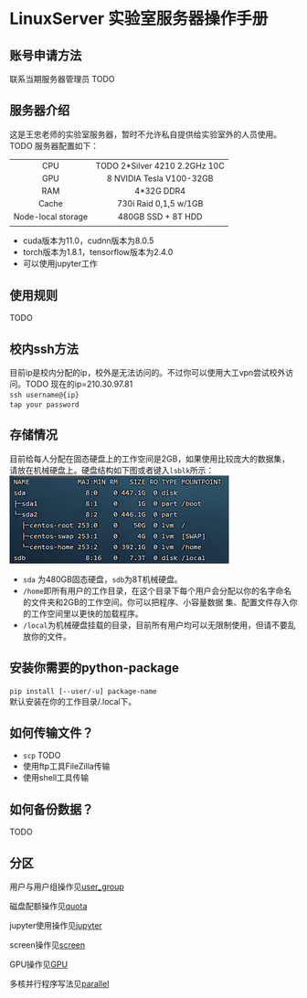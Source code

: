 # LinuxServer 实验室服务器操作手册

## 账号申请方法
联系当期服务器管理员
TODO

## 服务器介绍
这是王忠老师的实验室服务器，暂时不允许私自提供给实验室外的人员使用。TODO
服务器配置如下：

|                    |                               |
|:------------------:|:-----------------------------:|
|         CPU        | TODO 2*Silver 4210 2.2GHz 10C |
|         GPU        |    8 NVIDIA Tesla V100-32GB   |
|         RAM        |           4*32G DDR4          |
|        Cache       |     730i Raid 0,1,5 w/1GB     |
| Node-local storage |       480GB SSD + 8T HDD      |
|                    |                               |

- cuda版本为11.0，cudnn版本为8.0.5
- torch版本为1.8.1，tensorflow版本为2.4.0
- 可以使用jupyter工作

## 使用规则
TODO

## 校内ssh方法
目前ip是校内分配的ip，校外是无法访问的。不过你可以使用大工vpn尝试校外访问。TODO
现在的ip=210.30.97.81  
`ssh username@{ip}`  
`tap your password`

## 存储情况
目前给每人分配在固态硬盘上的工作空间是2GB，如果使用比较庞大的数据集，请放在机械硬盘上。硬盘结构如下图或者键入`lsblk`所示：  
![image](/pics/01.png)  
- `sda` 为480GB固态硬盘，`sdb`为8T机械硬盘。
- `/home`即所有用户的工作目录，在这个目录下每个用户会分配以你的名字命名的文件夹和2GB的工作空间。你可以把程序、小容量数据
集、配置文件存入你的工作空间里以更快的加载程序。
- `/local`为机械硬盘挂载的目录，目前所有用户均可以无限制使用，但请不要乱放你的文件。

## 安装你需要的python-package
`pip install [--user/-u] package-name`  
默认安装在你的工作目录/.local下。

## 如何传输文件？
- `scp` TODO
- 使用ftp工具FileZilla传输
- 使用shell工具传输

## 如何备份数据？
TODO

## 分区
用户与用户组操作见[user_group](https://github.com/wzhy2000/LinuxServer/tree/main/user_group)

磁盘配额操作见[quota](https://github.com/wzhy2000/LinuxServer/tree/main/quota)

jupyter使用操作见[jupyter](https://github.com/wzhy2000/LinuxServer/tree/main/jupyter)

screen操作见[screen](https://github.com/wzhy2000/LinuxServer/tree/main/screen)

GPU操作见[GPU](https://github.com/wzhy2000/LinuxServer/tree/main/GPU)

多核并行程序写法见[parallel](https://github.com/wzhy2000/LinuxServer/tree/main/parallel)

